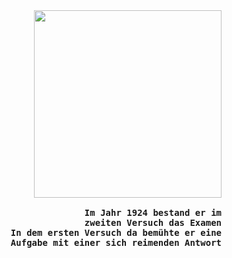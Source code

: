 <!---  
+----------------------------------------------------------------+
|                                                                |  
|              RussianME Roulette (no GitHub actions)            |
|       call https://t1p.de/ReadmeRuReset to rm all rounds       |
|                                                                |
|                   RISKY.BIZ © RIGHTS RESERVED                  |         
|                   MADE BY CASALIOY COLLECTIVE                  | 
|                   WAIT FOUR SECONDS FOR PAINT                  | 
|                                                                | 
|                <img src="http://t1p.de/readmeR">               | 
|                                                                |  
|                                                                | 
|                       creator su77ungr                         | 
|                                                                | 
+----------------------------------------------------------------+

+----------------------------------------------------------------+
|     The Temptations of St. Anthony, Berlin-Tempelhof 2019      |
|                            photo                               |
|                                                                | 
|                           IPFS CID                             |
|   bafkreifh4x7viqel2whmh752ujs4afjopvc75yuyu2bpbhaqxsofc2yl5y  |
|                                                                |
|            https://{CID}.ipfs.{gateway-domain}/{CID}           |
|                        creator su77ungr                        |
|                                                                | 
+----------------------------------------------------------------+

+----------------------------------------------------------------+
|                     Synopticon - Banksy, 2023                  |
|                      stable diffusion image                    |
|                                                                | 
|                           IPFS CID                             |
|   bafybeiha2v2ncggz5wdzrpkgg5lvdmd2z7strtird36jmy4jkssyhnqacq  |
|                                                                |
|           https://{CID}.ipfs.{gateway-domain}/{CID}            |
|                        creator su77ungr                        |
|                                                                | 
+----------------------------------------------------------------+

---!>

<div align="left">
<a href="http://anbusch.de">
</a>
<br>
<br>
<br>
<br>
<div align="right">
<samp>
<h4> 
<img width=300 src="https://0x0.st/8h3z.jpeg"></img>
<br><br>
</img>
</a>
Im Jahr 1924 bestand er im <br>
zweiten Versuch das Examen <br> 
In dem ersten Versuch da bemühte er eine <br>
Aufgabe mit einer sich reimenden Antwort <br>
<br> 
</h4>
</samp>
</a>
<br>
<br>
<br>
<br>
